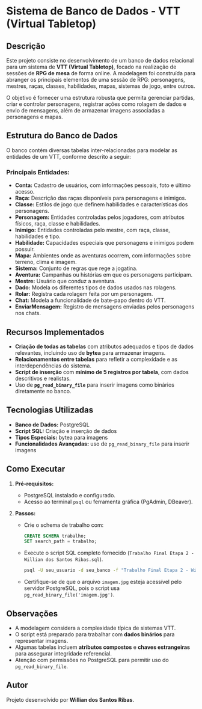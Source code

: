 
# Sistema de Banco de Dados - VTT (Virtual Tabletop)

## Descrição

Este projeto consiste no desenvolvimento de um banco de dados relacional para um sistema de **VTT (Virtual Tabletop)**, focado na realização de sessões de **RPG de mesa** de forma online. A modelagem foi construída para abranger os principais elementos de uma sessão de RPG: personagens, mestres, raças, classes, habilidades, mapas, sistemas de jogo, entre outros.

O objetivo é fornecer uma estrutura robusta que permita gerenciar partidas, criar e controlar personagens, registrar ações como rolagem de dados e envio de mensagens, além de armazenar imagens associadas a personagens e mapas.

## Estrutura do Banco de Dados

O banco contém diversas tabelas inter-relacionadas para modelar as entidades de um VTT, conforme descrito a seguir:

### Principais Entidades:

- **Conta:** Cadastro de usuários, com informações pessoais, foto e último acesso.
- **Raça:** Descrição das raças disponíveis para personagens e inimigos.
- **Classe:** Estilos de jogo que definem habilidades e características dos personagens.
- **Personagem:** Entidades controladas pelos jogadores, com atributos físicos, raça, classe e habilidades.
- **Inimigo:** Entidades controladas pelo mestre, com raça, classe, habilidades e tipo.
- **Habilidade:** Capacidades especiais que personagens e inimigos podem possuir.
- **Mapa:** Ambientes onde as aventuras ocorrem, com informações sobre terreno, clima e imagem.
- **Sistema:** Conjunto de regras que rege a jogatina.
- **Aventura:** Campanhas ou histórias em que os personagens participam.
- **Mestre:** Usuário que conduz a aventura.
- **Dado:** Modela os diferentes tipos de dados usados nas rolagens.
- **Rolar:** Registra cada rolagem feita por um personagem.
- **Chat:** Modela a funcionalidade de bate-papo dentro do VTT.
- **EnviarMensagem:** Registro de mensagens enviadas pelos personagens nos chats.

## Recursos Implementados

- **Criação de todas as tabelas** com atributos adequados e tipos de dados relevantes, incluindo uso de **bytea** para armazenar imagens.
- **Relacionamentos entre tabelas** para refletir a complexidade e as interdependências do sistema.
- **Script de inserção** com **mínimo de 5 registros por tabela**, com dados descritivos e realistas.
- Uso de **`pg_read_binary_file`** para inserir imagens como binários diretamente no banco.

## Tecnologias Utilizadas

- **Banco de Dados:** PostgreSQL
- **Script SQL:** Criação e inserção de dados
- **Tipos Especiais:** bytea para imagens
- **Funcionalidades Avançadas:** uso de `pg_read_binary_file` para inserir imagens

## Como Executar

1. **Pré-requisitos:**
   - PostgreSQL instalado e configurado.
   - Acesso ao terminal `psql` ou ferramenta gráfica (PgAdmin, DBeaver).

2. **Passos:**
   - Crie o schema de trabalho com:

     ```sql
     CREATE SCHEMA trabalho;
     SET search_path = trabalho;
     ```

   - Execute o script SQL completo fornecido (`Trabalho Final Etapa 2 - Willian dos Santos Ribas.sql`).

     ```bash
     psql -U seu_usuario -d seu_banco -f "Trabalho Final Etapa 2 - Willian dos Santos Ribas.sql"
     ```

   - Certifique-se de que o arquivo `imagem.jpg` esteja acessível pelo servidor PostgreSQL, pois o script usa `pg_read_binary_file('imagem.jpg')`.

## Observações

- A modelagem considera a complexidade típica de sistemas VTT.
- O script está preparado para trabalhar com **dados binários** para representar imagens.
- Algumas tabelas incluem **atributos compostos** e **chaves estrangeiras** para assegurar integridade referencial.
- Atenção com permissões no PostgreSQL para permitir uso do `pg_read_binary_file`.

## Autor

Projeto desenvolvido por **Willian dos Santos Ribas**.
